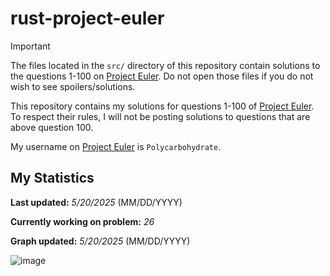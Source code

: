 # rust-project-euler
> [!IMPORTANT]  
> The files located in the `src/` directory of this repository contain solutions to the questions 1-100 on [Project Euler](https://projecteuler.net/). Do not open those files if you do not wish to see spoilers/solutions.

This repository contains my solutions for questions 1-100 of [Project Euler](https://projecteuler.net/). To respect their rules, I will not be posting solutions to questions that are above question 100.

My username on [Project Euler](https://projecteuler.net/) is `Polycarbohydrate`.
## My Statistics
**Last updated:** *5/20/2025* (MM/DD/YYYY)

**Currently working on problem:** *26*

**Graph updated:** *5/20/2025* (MM/DD/YYYY)

![image](https://github.com/user-attachments/assets/8098303e-f51a-4ce3-813f-526bb9c2bc9a)
